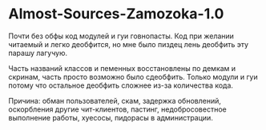 # Almost-Sources-Zamozoka-1.0

Почти без обфы код модулей и гуи говнопасты. Код при желании читаемый и легко деобфится, но мне было пиздец лень деобфить эту парашу лагучую.

Часть названий классов и пеменных восстановлены по демкам и скринам, часть просто возможно было сдеобфить. 
Только модули и гуи потому что остальное деобфить сложнее из-за количества кода.

Причина: обман пользователей, скам, задержка обновлений, оскорбления другие чит-клиентов, пастинг, недобросовестное выполнение работы, хуесосы, пидорасы в администрации.
